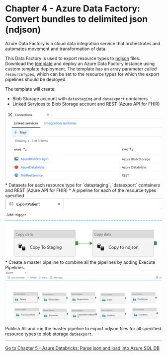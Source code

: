 # Chapter 4 - Azure Data Factory: Convert bundles to delimited json (ndjson)

Azure Data Factory is a cloud data integration service that orchestrates and automates movement and transformation of data.

This Data Factory is used to export resource types to [ndjson](http://ndjson.org/) files. Download the [template](./azuredeploy-adf.json) and deploy an Azure Data Factory instance using custom template deployment. The template has an array parameter called `resourceTypes`, which can be set to the resource types for which the export pipelines should be deployed.

The template will create:
* Blob Storage account with `datastaging` and `dataexport` containers
* Linked Services to Blob Storage account and REST (Azure API for FHIR)
<center><img src="../images/adf-connections.png" width="850"></center>
* Datasets for each resource type for `datastaging`, `dataexport` containers and REST (Azure API for FHIR)
* A pipeline for each of the resource types specified
<center><img src="../images/adf-export.png" width="850"></center>
* Create a master pipeline to combine all the pipelines by adding Execute Pipelines.
<center><img src="../images/adf-exportall.png" width="850"></center>

Publish All and run the master pipeline to export ndjson files for all specified resource types to blob storage `dataexport`. 

***

[Go to Chapter 5 - Azure Databricks: Parse json and load into Azure SQL DB](../Chapter5/AzureDB.md)
